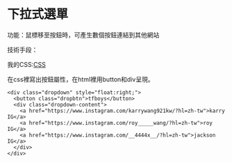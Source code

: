 # 下拉式選單
功能：鼠標移至按鈕時，可產生數個按鈕連結到其他網站

技術手段：

我的CSS:[CSS](https://github.com/fairy042026/wd107b/blob/master/exercise/%E6%9C%9F%E6%9C%AB%E5%B0%88%E6%A1%88/tfb%E5%B0%8D%E7%85%A7%E7%89%88.css)

在css裡寫出按鈕屬性，在html裡用button和div呈現。
```
<div class="dropdown" style="float:right;">
  <button class="dropbtn">tfboys</button>
  <div class="dropdown-content">
    <a href="https://www.instagram.com/karrywang921kw/?hl=zh-tw">karry IG</a>
    <a href="https://www.instagram.com/roy_____wang/?hl=zh-tw">roy IG</a>
    <a href="https://www.instagram.com/__4444x__/?hl=zh-tw">jackson IG</a>
  </div>
</div>


